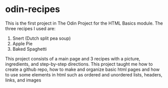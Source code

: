 # odin-recipes
This is the first project in The Odin Project for the HTML Basics module.
The three recipes I used are:
1. Snert (Dutch split pea soup)
2. Apple Pie
3. Baked Spaghetti

This project consists of a main page and 3 recipes with a picture, ingredients, and step-by-step directions.
This project taught me how to create a github repo, how to make and organize basic html pages and how to use some elements in html such as 
ordered and unordered lists, headers, links, and images
